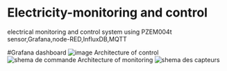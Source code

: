 # Electricity-monitoring and control 
electrical monitoring and control system using PZEM004t sensor,Grafana,node-RED,InfluxDB,MQTT

#Grafana dashboard
![image](https://github.com/user-attachments/assets/9394fb02-bf66-4e63-8bc8-6de313c08fed)
Architecture of control
![shema de commande](https://github.com/user-attachments/assets/56113cee-c4bd-4851-a4af-dd5b3668ac65)
Architecture of monitoring 
![shema des capteurs](https://github.com/user-attachments/assets/bb716e59-19d0-4bc7-9c21-59b711e1ca46)
